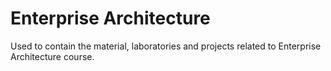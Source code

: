 # Enterprise Architecture
Used to contain the material, laboratories and projects related to Enterprise Architecture course.
